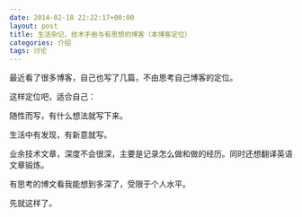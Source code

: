 ```yaml
---
date: 2014-02-18 22:22:17+00:00
layout: post
title: 生活杂记，技术手册与有思想的博客（本博客定位）  
categories: 介绍
tags: 讨论    
---
```


最近看了很多博客，自己也写了几篇，不由思考自己博客的定位。

这样定位吧，适合自己：

随性而写，有什么想法就写下来。

生活中有发现，有新意就写。

业余技术文章，深度不会很深，主要是记录怎么做和做的经历。同时还想翻译英语文章锻炼。

有思考的博文看我能想到多深了，受限于个人水平。

先就这样了。
